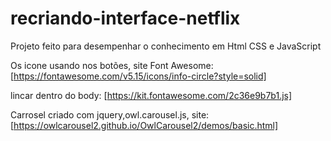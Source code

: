 # recriando-interface-netflix


Projeto feito para desempenhar o conhecimento em Html CSS e JavaScript

Os icone usando nos botões, site Font Awesome: [https://fontawesome.com/v5.15/icons/info-circle?style=solid]

lincar dentro do body: [https://kit.fontawesome.com/2c36e9b7b1.js]

Carrosel criado com jquery,owl.carousel.js, site:[https://owlcarousel2.github.io/OwlCarousel2/demos/basic.html]



